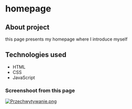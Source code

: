 # homepage
## About project
this page presents my homepage where I introduce myself
## Technologies used
- HTML
- CSS
- JavaScript
### Screenshoot from this page
[![Przechwytywanie.png](https://i.postimg.cc/yxwBbx0s/Przechwytywanie.png)](https://postimg.cc/wRcSt6WG)
